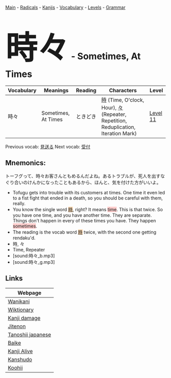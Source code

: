 <style> bigfont {font-size: 100px}</style>
[Main](../README.md) -
[Radicals](../radicals.md) -
[Kanjis](../kanjis.md) -
[Vocabulary](../vocabulary.md) -
[Levels](../levels.md) -
[Grammar](../grammar.md)
# <bigfont> 時々</bigfont> - Sometimes, At Times 

| Vocabulary | Meanings | Reading | Characters | Level |
| --- | --- | --- | --- | --- |
| 時々 | Sometimes, At Times | ときどき |  [時](../kanjis/時.md) (Time, O'clock, Hour), [々](../kanjis/々.md) (Repeater, Repetition, Reduplication, Iteration Mark) | [Level 11](../levels/wk_level11.md) |

Previous vocab: [見送る](見送る.md) Next vocab: [受付](受付.md) 

## Mnemonics:
トーフグって、時々お客さんともめるんだよね。あるトラブルが、死人を出すなぐり合いのけんかになったこともあるから、ほんと、気を付けた方がいいよ。
* Tofugu gets into trouble with its customers at times. One time it even led to a fist fight that ended in a death, so you should be careful with them, really.
* You know the single word <span style="background-color:#fed8b1"> [時](https://jisho.org/search/時)</span>, right? It means <span style="background-color:#ffcccb"> time</span>. This is that twice. So you have one time, and you have another time. They are separate. Things don't happen in every of these times you have. They happen <span style="background-color:#ffcccb"> sometimes</span>.
* The reading is the vocab word <span style="background-color:#fed8b1"> [時](https://jisho.org/search/時)</span> twice, with the second one getting rendaku'd.
* 時, 々
* Time, Repeater
* [sound:時々_b.mp3]
* [sound:時々_g.mp3]


## Links 

| Webpage |
| --- |
| [Wanikani          ](https://www.wanikani.com/kanji/時々) |
| [Wiktionary        ](https://en.wiktionary.org/wiki/時々) |
| [Kanji damage      ](http://www.kanjidamage.com/kanji/search?utf8=✓&q=時々) |
| [Jitenon           ](https://jitenon.com/kanji/時々) |
| [Tanoshii japanese ](https://www.tanoshiijapanese.com/dictionary/kanji.cfm?k=時々) |
| [Baike             ](https://baike.baidu.com/item/時々) |
| [Kanji Alive       ](https://app.kanjialive.com/時々) |
| [Kanshudo          ](https://www.kanshudo.com/searchmn?q=時々) |
| [Koohii            ](https://kanji.koohii.com/study/kanji/時々) |
